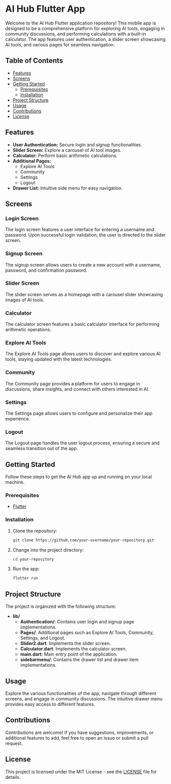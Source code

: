 # AI Hub Flutter App

Welcome to the AI Hub Flutter application repository! This mobile app is designed to be a comprehensive platform for exploring AI tools, engaging in community discussions, and performing calculations with a built-in calculator. The app features user authentication, a slider screen showcasing AI tools, and various pages for seamless navigation.

## Table of Contents

- [Features](#features)
- [Screens](#screens)
- [Getting Started](#getting-started)
  - [Prerequisites](#prerequisites)
  - [Installation](#installation)
- [Project Structure](#project-structure)
- [Usage](#usage)
- [Contributions](#contributions)
- [License](#license)

## Features

- **User Authentication:** Secure login and signup functionalities.
- **Slider Screen:** Explore a carousel of AI tool images.
- **Calculator:** Perform basic arithmetic calculations.
- **Additional Pages:**
  - Explore AI Tools
  - Community
  - Settings
  - Logout
- **Drawer List:** Intuitive side menu for easy navigation.

## Screens

### Login Screen

The login screen features a user interface for entering a username and password. Upon successful login validation, the user is directed to the slider screen.

### Signup Screen

The signup screen allows users to create a new account with a username, password, and confirmation password.

### Slider Screen

The slider screen serves as a homepage with a carousel slider showcasing images of AI tools.

### Calculator

The calculator screen features a basic calculator interface for performing arithmetic operations.

### Explore AI Tools

The Explore AI Tools page allows users to discover and explore various AI tools, staying updated with the latest technologies.

### Community

The Community page provides a platform for users to engage in discussions, share insights, and connect with others interested in AI.

### Settings

The Settings page allows users to configure and personalize their app experience.

### Logout

The Logout page handles the user logout process, ensuring a secure and seamless transition out of the app.

## Getting Started

Follow these steps to get the AI Hub app up and running on your local machine.

### Prerequisites

- [Flutter](https://flutter.dev/docs/get-started/install)

### Installation

1. Clone the repository:

   ```bash
   git clone https://github.com/your-username/your-repository.git
   ```

2. Change into the project directory:

   ```bash
   cd your-repository
   ```

3. Run the app:

   ```bash
   flutter run
   ```

## Project Structure

The project is organized with the following structure:

- **lib/**
  - **Authentication/**: Contains user login and signup page implementations.
  - **Pages/**: Additional pages such as Explore AI Tools, Community, Settings, and Logout.
  - **Slider2.dart**: Implements the slider screen.
  - **Calculator.dart**: Implements the calculator screen.
  - **main.dart**: Main entry point of the application.
  - **sidebarmenu/**: Contains the drawer list and drawer item implementations.

## Usage

Explore the various functionalities of the app, navigate through different screens, and engage in community discussions. The intuitive drawer menu provides easy access to different features.

## Contributions

Contributions are welcome! If you have suggestions, improvements, or additional features to add, feel free to open an issue or submit a pull request.

## License

This project is licensed under the MIT License - see the [LICENSE](LICENSE) file for details.
